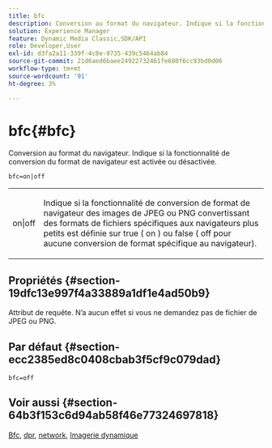 ```yaml
---
title: bfc
description: Conversion au format du navigateur. Indique si la fonctionnalité de conversion du format de navigateur est activée ou désactivée.
solution: Experience Manager
feature: Dynamic Media Classic,SDK/API
role: Developer,User
exl-id: d3fa2a11-339f-4c8e-9735-439c5464ab84
source-git-commit: 21d6aed6baee24922732461fe680f6cc93bd0d06
workflow-type: tm+mt
source-wordcount: '91'
ht-degree: 3%

---
```


# bfc{#bfc}

Conversion au format du navigateur. Indique si la fonctionnalité de conversion du format de navigateur est activée ou désactivée.

`bfc=on|off`

<table id="simpletable_2D23B1B282CD4216AB5BE7E7430D1B3F"> 
 <tr class="strow"> 
  <td class="stentry"> <p> <span class="codeph"> on|off </span> </p> </td> 
  <td class="stentry"> <p>Indique si la fonctionnalité de conversion de format de navigateur des images de JPEG ou PNG convertissant des formats de fichiers spécifiques aux navigateurs plus petits est définie sur true ( <span class="codeph"> on </span>) ou false ( <span class="codeph"> off </span> pour aucune conversion de format spécifique au navigateur). </p> </td> 
 </tr> 
</table>

## Propriétés {#section-19dfc13e997f4a33889a1df1e4ad50b9}

Attribut de requête. N’a aucun effet si vous ne demandez pas de fichier de JPEG ou PNG.

## Par défaut {#section-ecc2385ed8c0408cbab3f5cf9c079dad}

`bfc=off`

## Voir aussi {#section-64b3f153c6d94ab58f46e77324697818}

[Bfc](../../../../../is-api/image-catalog/image-serving-api-ref/c-image-catalog-reference/c-attributes-reference/r-bfc.md#reference-5217a41d9d7447d6b0624077eb38d3de), [dpr](/help/aem-is-ir-api/is-api/http-ref/image-serving-api-ref/c-http-protocol-reference/c-command-reference/r-dpr.md), [network](/help/aem-is-ir-api/is-api/http-ref/image-serving-api-ref/c-http-protocol-reference/c-command-reference/r-network.md), [Imagerie dynamique](https://experienceleague.adobe.com/docs/experience-manager-cloud-service/content/assets/dynamicmedia/imaging-faq.html?lang=en)
